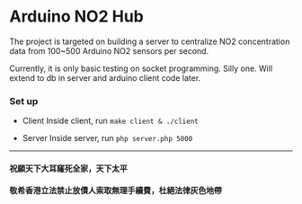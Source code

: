 # Arduino NO2 Hub #

The project is targeted on building a server to centralize NO2 concentration data from 100~500 Arduino NO2 sensors per second.

Currently, it is only basic testing on socket programming. Silly one. Will extend to db in server and arduino client code later.

### Set up ###

* Client
Inside client, run 
`make client & ./client`

* Server
Inside server, run 
`php server.php 5000`

---

#### 祝願天下大耳窿死全家，天下太平 ####

#### 敬希香港立法禁止放債人索取無理手續費，杜絕法律灰色地帶 ####

